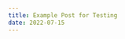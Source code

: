 ```yaml
---
title: Example Post for Testing
date: 2022-07-15
---
```


<script>
	// import Gradient from '../src/lib/components/Gradient.svelte';
    // import Reference from '../src/lib/components/Reference.svelte';
    // import Intro from '../src/lib/components/Intro.svelte';
    import Question from '../src/lib/components/Question.svelte';
</script>

<!-- 1.  Example: -->
<Question text="What am I doing with my life?" />

<!-- 2.  Example: Ezra 7 + Ezra 8-->
<!-- <TodayPassage passage={} /> -->

<!-- 3.  -->
<!-- <Highlight reference={} text={} /> -->

<!-- 4 -->
<!-- <Explanation background={} summary={}/> -->

<!-- 5A -->
<!-- <Application text={} /> -->

<!-- 5B -->
<!-- <Additional References>
    <Reference text={} summary={} />
</Additional References> -->

<!-- 6 -->
<!-- <Response prayer={} /> -->